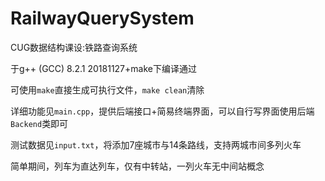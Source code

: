 # RailwayQuerySystem
CUG数据结构课设:铁路查询系统


于g++ (GCC) 8.2.1 20181127+make下编译通过


可使用`make`直接生成可执行文件，`make clean`清除


详细功能见`main.cpp`，提供后端接口+简易终端界面，可以自行写界面使用后端`Backend`类即可


测试数据见`input.txt`，将添加7座城市与14条路线，支持两城市间多列火车


简单期间，列车为直达列车，仅有中转站，一列火车无中间站概念
